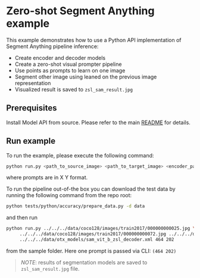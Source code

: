 # Zero-shot Segment Anything example
This example demonstrates how to use a Python API implementation of Segment Anything pipeline inference:
- Create encoder and decoder models
- Create a zero-shot visual prompter pipeline
- Use points as prompts to learn on one image
- Segment other image using leaned on the previous image representation
- Visualized result is saved to `zsl_sam_result.jpg`

## Prerequisites
Install Model API from source. Please refer to the main [README](../../../README.md) for details.

## Run example
To run the example, please execute the following command:
```bash
python run.py <path_to_source_image> <path_to_target_image> <encoder_path> <decoder_path> <prompts>
```
where prompts are in X Y format.

To run the pipeline out-of-the box you can download the test data by running the following command from the repo root:
```bash
python tests/python/accuracy/prepare_data.py -d data
```
and then run
```bash
python run.py ../../../data/coco128/images/train2017/000000000025.jpg \
     ../../../data/coco128/images/train2017/000000000072.jpg ../../../data/otx_models/sam_vit_b_zsl_encoder.xml \
     ../../../data/otx_models/sam_vit_b_zsl_decoder.xml 464 202

```
from the sample folder. Here one prompt is passed via CLI: `(464 202)`

>*NOTE*: results of segmentation models are saved to `zsl_sam_result.jpg` file.